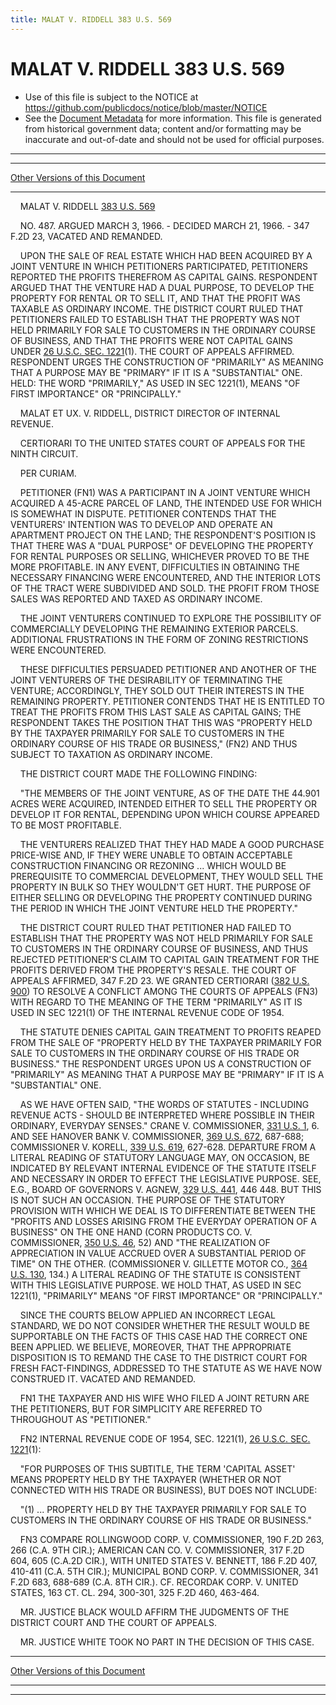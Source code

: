 ```yaml
---
title: MALAT V. RIDDELL 383 U.S. 569
---
```


# MALAT V. RIDDELL 383 U.S. 569

* Use of this file is subject to the NOTICE at https://github.com/publicdocs/notice/blob/master/NOTICE
* See the [Document Metadata](../../../index.md) for more information.
  This file is generated from historical government data; content and/or formatting may be inaccurate and out-of-date and should not be used for official purposes.

----------
----------

[Other Versions of this Document](https://publicdocs.github.io/go/links?ns=uslm-x&ref=%2Fus%2Fcourts%2Fscotus%2FusReporter%2F383%2F569)

----------

    MALAT V. RIDDELL [383 U.S. 569][/us/courts/scotus/usReporter/383/569]

    NO. 487.  ARGUED MARCH 3, 1966.  - DECIDED MARCH 21, 1966.  - 347 F.2D 23, VACATED AND REMANDED.

    UPON THE SALE OF REAL ESTATE WHICH HAD BEEN ACQUIRED BY A JOINT VENTURE IN WHICH PETITIONERS PARTICIPATED, PETITIONERS REPORTED THE PROFITS THEREFROM AS CAPITAL GAINS.  RESPONDENT ARGUED THAT THE VENTURE HAD A DUAL PURPOSE, TO DEVELOP THE PROPERTY FOR RENTAL OR TO SELL IT, AND THAT THE PROFIT WAS TAXABLE AS ORDINARY INCOME.  THE DISTRICT COURT RULED THAT PETITIONERS FAILED TO ESTABLISH THAT THE PROPERTY WAS NOT HELD PRIMARILY FOR SALE TO CUSTOMERS IN THE ORDINARY COURSE OF BUSINESS, AND THAT THE PROFITS WERE NOT CAPITAL GAINS UNDER [26 U.S.C. SEC.  1221][/us/usc/t26/s1221](1).  THE COURT OF APPEALS AFFIRMED.  RESPONDENT URGES THE CONSTRUCTION OF "PRIMARILY" AS MEANING THAT A PURPOSE MAY BE "PRIMARY" IF IT IS A "SUBSTANTIAL" ONE.  HELD:  THE WORD "PRIMARILY," AS USED IN SEC 1221(1), MEANS "OF FIRST IMPORTANCE" OR "PRINCIPALLY."

    MALAT ET UX. V. RIDDELL, DISTRICT DIRECTOR OF INTERNAL REVENUE.

    CERTIORARI TO THE UNITED STATES COURT OF APPEALS FOR THE NINTH CIRCUIT.

    PER CURIAM.

    PETITIONER (FN1) WAS A PARTICIPANT IN A JOINT VENTURE WHICH ACQUIRED A 45-ACRE PARCEL OF LAND, THE INTENDED USE FOR WHICH IS SOMEWHAT IN DISPUTE.  PETITIONER CONTENDS THAT THE VENTURERS' INTENTION WAS TO DEVELOP AND OPERATE AN APARTMENT PROJECT ON THE LAND; THE RESPONDENT'S POSITION IS THAT THERE WAS A "DUAL PURPOSE" OF DEVELOPING THE PROPERTY FOR RENTAL PURPOSES OR SELLING, WHICHEVER PROVED TO BE THE MORE PROFITABLE.  IN ANY EVENT, DIFFICULTIES IN OBTAINING THE NECESSARY FINANCING WERE ENCOUNTERED, AND THE INTERIOR LOTS OF THE TRACT WERE SUBDIVIDED AND SOLD.  THE PROFIT FROM THOSE SALES WAS REPORTED AND TAXED AS ORDINARY INCOME.

    THE JOINT VENTURERS CONTINUED TO EXPLORE THE POSSIBILITY OF COMMERCIALLY DEVELOPING THE REMAINING EXTERIOR PARCELS.  ADDITIONAL FRUSTRATIONS IN THE FORM OF ZONING RESTRICTIONS WERE ENCOUNTERED.

    THESE DIFFICULTIES PERSUADED PETITIONER AND ANOTHER OF THE JOINT VENTURERS OF THE DESIRABILITY OF TERMINATING THE VENTURE; ACCORDINGLY, THEY SOLD OUT THEIR INTERESTS IN THE REMAINING PROPERTY.  PETITIONER CONTENDS THAT HE IS ENTITLED TO TREAT THE PROFITS FROM THIS LAST SALE AS CAPITAL GAINS; THE RESPONDENT TAKES THE POSITION THAT THIS WAS "PROPERTY HELD BY THE TAXPAYER PRIMARILY FOR SALE TO CUSTOMERS IN THE ORDINARY COURSE OF HIS TRADE OR BUSINESS," (FN2) AND THUS SUBJECT TO TAXATION AS ORDINARY INCOME.

    THE DISTRICT COURT MADE THE FOLLOWING FINDING:

    "THE MEMBERS OF THE JOINT VENTURE, AS OF THE DATE THE 44.901 ACRES WERE ACQUIRED, INTENDED EITHER TO SELL THE PROPERTY OR DEVELOP IT FOR RENTAL, DEPENDING UPON WHICH COURSE APPEARED TO BE MOST PROFITABLE.

    THE VENTURERS REALIZED THAT THEY HAD MADE A GOOD PURCHASE PRICE-WISE AND, IF THEY WERE UNABLE TO OBTAIN ACCEPTABLE CONSTRUCTION FINANCING OR REZONING  ...  WHICH WOULD BE PREREQUISITE TO COMMERCIAL DEVELOPMENT, THEY WOULD SELL THE PROPERTY IN BULK SO THEY WOULDN'T GET HURT.  THE PURPOSE OF EITHER SELLING OR DEVELOPING THE PROPERTY CONTINUED DURING THE PERIOD IN WHICH THE JOINT VENTURE HELD THE PROPERTY."

    THE DISTRICT COURT RULED THAT PETITIONER HAD FAILED TO ESTABLISH THAT THE PROPERTY WAS NOT HELD PRIMARILY FOR SALE TO CUSTOMERS IN THE ORDINARY COURSE OF BUSINESS, AND THUS REJECTED PETITIONER'S CLAIM TO CAPITAL GAIN TREATMENT FOR THE PROFITS DERIVED FROM THE PROPERTY'S RESALE.  THE COURT OF APPEALS AFFIRMED, 347 F.2D 23.  WE GRANTED CERTIORARI ([382 U.S. 900][/us/courts/scotus/usReporter/382/900]) TO RESOLVE A CONFLICT AMONG THE COURTS OF APPEALS (FN3) WITH REGARD TO THE MEANING OF THE TERM "PRIMARILY" AS IT IS USED IN SEC 1221(1) OF THE INTERNAL REVENUE CODE OF 1954.

    THE STATUTE DENIES CAPITAL GAIN TREATMENT TO PROFITS REAPED FROM THE SALE OF "PROPERTY HELD BY THE TAXPAYER PRIMARILY FOR SALE TO CUSTOMERS IN THE ORDINARY COURSE OF HIS TRADE OR BUSINESS."  THE RESPONDENT URGES UPON US A CONSTRUCTION OF "PRIMARILY" AS MEANING THAT A PURPOSE MAY BE "PRIMARY" IF IT IS A "SUBSTANTIAL" ONE.

    AS WE HAVE OFTEN SAID, "THE WORDS OF STATUTES - INCLUDING REVENUE ACTS - SHOULD BE INTERPRETED WHERE POSSIBLE IN THEIR ORDINARY, EVERYDAY SENSES."  CRANE V. COMMISSIONER, [331 U.S. 1][/us/courts/scotus/usReporter/331/1], 6.  AND SEE HANOVER BANK V. COMMISSIONER, [369 U.S. 672][/us/courts/scotus/usReporter/369/672], 687-688; COMMISSIONER V. KORELL, [339 U.S. 619][/us/courts/scotus/usReporter/339/619], 627-628.  DEPARTURE FROM A LITERAL READING OF STATUTORY LANGUAGE MAY, ON OCCASION, BE INDICATED BY RELEVANT INTERNAL EVIDENCE OF THE STATUTE ITSELF AND NECESSARY IN ORDER TO EFFECT THE LEGISLATIVE PURPOSE.  SEE, E.G., BOARD OF GOVERNORS V. AGNEW, [329 U.S. 441][/us/courts/scotus/usReporter/329/441], 446 448.  BUT THIS IS NOT SUCH AN OCCASION.  THE PURPOSE OF THE STATUTORY PROVISION WITH WHICH WE DEAL IS TO DIFFERENTIATE BETWEEN THE "PROFITS AND LOSSES ARISING FROM THE EVERYDAY OPERATION OF A BUSINESS" ON THE ONE HAND (CORN PRODUCTS CO. V. COMMISSIONER, [350 U.S. 46][/us/courts/scotus/usReporter/350/46], 52) AND "THE REALIZATION OF APPRECIATION IN VALUE ACCRUED OVER A SUBSTANTIAL PERIOD OF TIME" ON THE OTHER.  (COMMISSIONER V. GILLETTE MOTOR CO., [364 U.S. 130][/us/courts/scotus/usReporter/364/130], 134.)  A LITERAL READING OF THE STATUTE IS CONSISTENT WITH THIS LEGISLATIVE PURPOSE.  WE HOLD THAT, AS USED IN SEC 1221(1), "PRIMARILY" MEANS "OF FIRST IMPORTANCE" OR "PRINCIPALLY."

    SINCE THE COURTS BELOW APPLIED AN INCORRECT LEGAL STANDARD, WE DO NOT CONSIDER WHETHER THE RESULT WOULD BE SUPPORTABLE ON THE FACTS OF THIS CASE HAD THE CORRECT ONE BEEN APPLIED.  WE BELIEVE, MOREOVER, THAT THE APPROPRIATE DISPOSITION IS TO REMAND THE CASE TO THE DISTRICT COURT FOR FRESH FACT-FINDINGS, ADDRESSED TO THE STATUTE AS WE HAVE NOW CONSTRUED IT.  VACATED AND REMANDED.

    FN1 THE TAXPAYER AND HIS WIFE WHO FILED A JOINT RETURN ARE THE PETITIONERS, BUT FOR SIMPLICITY ARE REFERRED TO THROUGHOUT AS "PETITIONER."

    FN2  INTERNAL REVENUE CODE OF 1954, SEC. 1221(1), [26 U.S.C. SEC. 1221][/us/usc/t26/s1221](1):

    "FOR PURPOSES OF THIS SUBTITLE, THE TERM 'CAPITAL ASSET' MEANS PROPERTY HELD BY THE TAXPAYER (WHETHER OR NOT CONNECTED WITH HIS TRADE OR BUSINESS), BUT DOES NOT INCLUDE:

    "(1)  ...  PROPERTY HELD BY THE TAXPAYER PRIMARILY FOR SALE TO CUSTOMERS IN THE ORDINARY COURSE OF HIS TRADE OR BUSINESS."

    FN3  COMPARE ROLLINGWOOD CORP. V. COMMISSIONER, 190 F.2D 263, 266 (C.A. 9TH CIR.); AMERICAN CAN CO. V. COMMISSIONER, 317 F.2D 604, 605 (C.A.2D CIR.), WITH UNITED STATES V. BENNETT, 186 F.2D 407, 410-411 (C.A. 5TH CIR.); MUNICIPAL BOND CORP. V. COMMISSIONER, 341 F.2D 683, 688-689 (C.A. 8TH CIR.).  CF. RECORDAK CORP. V. UNITED STATES, 163 CT. CL. 294, 300-301, 325 F.2D 460, 463-464.

    MR. JUSTICE BLACK WOULD AFFIRM THE JUDGMENTS OF THE DISTRICT COURT AND THE COURT OF APPEALS.

    MR. JUSTICE WHITE TOOK NO PART IN THE DECISION OF THIS CASE.

----------

[Other Versions of this Document](https://publicdocs.github.io/go/links?ns=uslm-x&ref=%2Fus%2Fcourts%2Fscotus%2FusReporter%2F383%2F569)

----------
----------

[/us/courts/scotus/usReporter/383/569]: https://publicdocs.github.io/go/links?ns=uslm-x&ref=%2Fus%2Fcourts%2Fscotus%2FusReporter%2F383%2F569
[/us/usc/t26/s1221]: https://publicdocs.github.io/go/links?ns=uslm&ref=%2Fus%2Fusc%2Ft26%2Fs1221
[/us/courts/scotus/usReporter/382/900]: https://publicdocs.github.io/go/links?ns=uslm-x&ref=%2Fus%2Fcourts%2Fscotus%2FusReporter%2F382%2F900
[/us/courts/scotus/usReporter/331/1]: https://publicdocs.github.io/go/links?ns=uslm-x&ref=%2Fus%2Fcourts%2Fscotus%2FusReporter%2F331%2F1
[/us/courts/scotus/usReporter/369/672]: https://publicdocs.github.io/go/links?ns=uslm-x&ref=%2Fus%2Fcourts%2Fscotus%2FusReporter%2F369%2F672
[/us/courts/scotus/usReporter/339/619]: https://publicdocs.github.io/go/links?ns=uslm-x&ref=%2Fus%2Fcourts%2Fscotus%2FusReporter%2F339%2F619
[/us/courts/scotus/usReporter/329/441]: https://publicdocs.github.io/go/links?ns=uslm-x&ref=%2Fus%2Fcourts%2Fscotus%2FusReporter%2F329%2F441
[/us/courts/scotus/usReporter/350/46]: https://publicdocs.github.io/go/links?ns=uslm-x&ref=%2Fus%2Fcourts%2Fscotus%2FusReporter%2F350%2F46
[/us/courts/scotus/usReporter/364/130]: https://publicdocs.github.io/go/links?ns=uslm-x&ref=%2Fus%2Fcourts%2Fscotus%2FusReporter%2F364%2F130
[/us/usc/t26/s1221]: https://publicdocs.github.io/go/links?ns=uslm&ref=%2Fus%2Fusc%2Ft26%2Fs1221


